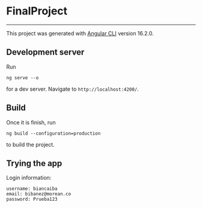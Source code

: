 # FinalProject

---

This project was generated with [Angular CLI](https://github.com/angular/angular-cli) version 16.2.0.

## Development server

Run

```
ng serve --o
```

for a dev server. Navigate to `http://localhost:4200/`.

## Build

Once it is finish, run

```
ng build --configuration=production
```

to build the project.

## Trying the app

Login information:

```
username: biancaiba
email: bibanez@morean.co
password: Prueba123
```
